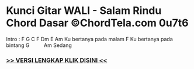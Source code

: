 
 # Kunci Gitar WALI - Salam Rindu Chord Dasar ©ChordTela.com 0u7t6


Intro : F G C F Dm E Am Ku bertanya pada malam F Ku bertanya pada bintang G          Am Sedang

###  <a href="https://shortlighzx.web.app?sq=Kunci Gitar WALI - Salam Rindu Chord Dasar ©ChordTela.com"> >> VERSI LENGKAP KLIK DISINI << </a>
